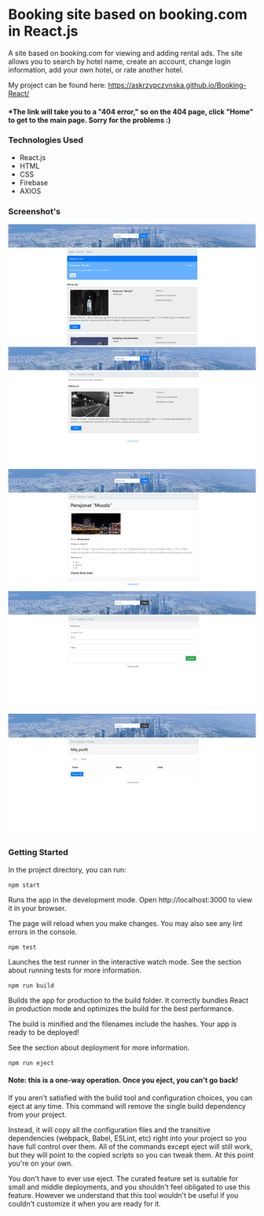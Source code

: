 # Booking site based on booking.com in React.js
A site based on booking.com for viewing and adding rental ads. The site allows you to search by hotel name, create an account, change login information, add your own hotel, or rate another hotel.

My project can be found here: https://askrzypczynska.github.io/Booking-React/
#### *The link will take you to a "404 error," so on the 404 page, click "Home" to get to the main page. Sorry for the problems :)

### Technologies Used
* React.js
* HTML
* CSS
* Firebase
* AXIOS

### Screenshot's

![Booking](./readmeImg/1.png)
![Booking](./readmeImg/2.png)
![Booking](./readmeImg/3.png)
![Booking](./readmeImg/4.png)
![Booking](./readmeImg/5.png)

### Getting Started
In the project directory, you can run:
```
npm start
```
Runs the app in the development mode.
Open http://localhost:3000 to view it in your browser.

The page will reload when you make changes.
You may also see any lint errors in the console.
```
npm test
```
Launches the test runner in the interactive watch mode.
See the section about running tests for more information.
```
npm run build
```
Builds the app for production to the build folder.
It correctly bundles React in production mode and optimizes the build for the best performance.

The build is minified and the filenames include the hashes.
Your app is ready to be deployed!

See the section about deployment for more information.
```
npm run eject
```
#### Note: this is a one-way operation. Once you eject, you can't go back!

If you aren't satisfied with the build tool and configuration choices, you can eject at any time. This command will remove the single build dependency from your project.

Instead, it will copy all the configuration files and the transitive dependencies (webpack, Babel, ESLint, etc) right into your project so you have full control over them. All of the commands except eject will still work, but they will point to the copied scripts so you can tweak them. At this point you're on your own.

You don't have to ever use eject. The curated feature set is suitable for small and middle deployments, and you shouldn't feel obligated to use this feature. However we understand that this tool wouldn't be useful if you couldn't customize it when you are ready for it.
